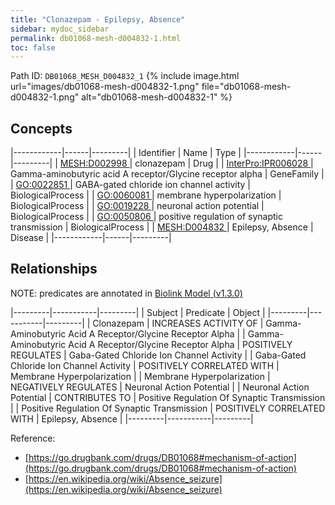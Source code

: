 ```yaml
---
title: "Clonazepam - Epilepsy, Absence"
sidebar: mydoc_sidebar
permalink: db01068-mesh-d004832-1.html
toc: false 
---
```



Path ID: `DB01068_MESH_D004832_1`
{% include image.html url="images/db01068-mesh-d004832-1.png" file="db01068-mesh-d004832-1.png" alt="db01068-mesh-d004832-1" %}

## Concepts

|------------|------|---------|
| Identifier | Name | Type    |
|------------|------|---------|
| <a href="https://identifiers.org/MESH:D002998">MESH:D002998 </a> | clonazepam | Drug |
| <a href="https://identifiers.org/InterPro:IPR006028">InterPro:IPR006028 </a> | Gamma-aminobutyric acid A receptor/Glycine receptor alpha | GeneFamily |
| <a href="https://identifiers.org/GO:0022851">GO:0022851 </a> | GABA-gated chloride ion channel activity | BiologicalProcess |
| <a href="https://identifiers.org/GO:0060081">GO:0060081 </a> | membrane hyperpolarization | BiologicalProcess |
| <a href="https://identifiers.org/GO:0019228">GO:0019228 </a> | neuronal action potential | BiologicalProcess |
| <a href="https://identifiers.org/GO:0050806">GO:0050806 </a> | positive regulation of synaptic transmission | BiologicalProcess |
| <a href="https://identifiers.org/MESH:D004832">MESH:D004832 </a> | Epilepsy, Absence | Disease |
|------------|------|---------|

## Relationships


NOTE: predicates are annotated in <a href="https://github.com/biolink/biolink-model/releases/tag/v1.3.0">Biolink Model (v1.3.0)</a>

|---------|-----------|---------|
| Subject | Predicate | Object  |
|---------|-----------|---------|
| Clonazepam | INCREASES ACTIVITY OF | Gamma-Aminobutyric Acid A Receptor/Glycine Receptor Alpha |
| Gamma-Aminobutyric Acid A Receptor/Glycine Receptor Alpha | POSITIVELY REGULATES | Gaba-Gated Chloride Ion Channel Activity |
| Gaba-Gated Chloride Ion Channel Activity | POSITIVELY CORRELATED WITH | Membrane Hyperpolarization |
| Membrane Hyperpolarization | NEGATIVELY REGULATES | Neuronal Action Potential |
| Neuronal Action Potential | CONTRIBUTES TO | Positive Regulation Of Synaptic Transmission |
| Positive Regulation Of Synaptic Transmission | POSITIVELY CORRELATED WITH | Epilepsy, Absence |
|---------|-----------|---------|

Reference: 
  - [https://go.drugbank.com/drugs/DB01068#mechanism-of-action](https://go.drugbank.com/drugs/DB01068#mechanism-of-action)
  - [https://en.wikipedia.org/wiki/Absence_seizure](https://en.wikipedia.org/wiki/Absence_seizure)
